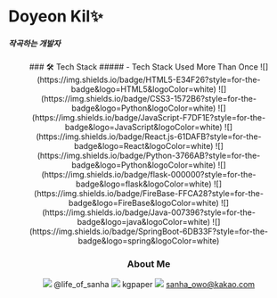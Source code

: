 # Doyeon Kil✨
##### 작곡하는 개발자
<div style="text-align: center">
### 🛠 Tech Stack
##### - Tech Stack Used More Than Once
![](https://img.shields.io/badge/HTML5-E34F26?style=for-the-badge&logo=HTML5&logoColor=white) ![](https://img.shields.io/badge/CSS3-1572B6?style=for-the-badge&logo=Python&logoColor=white) ![](https://img.shields.io/badge/JavaScript-F7DF1E?style=for-the-badge&logo=JavaScript&logoColor=white) ![](https://img.shields.io/badge/React.js-61DAFB?style=for-the-badge&logo=React&logoColor=white) ![](https://img.shields.io/badge/Python-3766AB?style=for-the-badge&logo=Python&logoColor=white) ![](https://img.shields.io/badge/flask-000000?style=for-the-badge&logo=flask&logoColor=white) ![](https://img.shields.io/badge/FireBase-FFCA28?style=for-the-badge&logo=FireBase&logoColor=white) ![](https://img.shields.io/badge/Java-007396?style=for-the-badge&logo=java&logoColor=white) ![](https://img.shields.io/badge/SpringBoot-6DB33F?style=for-the-badge&logo=spring&logoColor=white)

### About Me
[![](https://img.shields.io/badge/Instagram-E4405F?style=for-the-badge&logo=instagram&logoColor=white)](https://www.instagram.com/life_of_sanha/) @life_of_sanha
[![](https://img.shields.io/badge/Github-181717?style=for-the-badge&logo=github&logoColor=white)](https://github.com/kgpaper) kgpaper
[![](https://img.shields.io/badge/KaKaoMail-181717?style=for-the-badge&logo=kakao&logoColor=white)](https://github.com/kgpaper) sanha_owo@kakao.com
</div>
